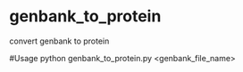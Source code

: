 # genbank_to_protein
convert genbank to protein

#Usage 
python genbank_to_protein.py <genbank_file_name>

